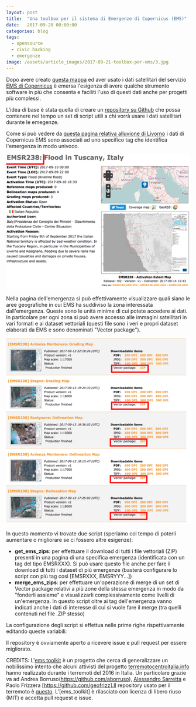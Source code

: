 ```yaml
---
layout: post
title:  "Una toolbox per il sistema di Emergenze di Copernicus (EMS)"
date:   2017-09-20 00:00:00
categories: blog
tags:
  - opensource
  - civic hacking
  - emergenze
image: /assets/article_images/2017-09-21-toolbox-per-ems/3.jpg
---
```


Dopo avere creato [questa mappa](https://iltempe.github.io/blog/2017/09/14/alluvione-di-livorno.html) ed aver usato i dati satellitari del servizio [EMS di Copernicus](http://emergency.copernicus.eu/mapping/) è emersa l'esigenza di avere qualche strumento software in più che consenta e faciliti l'uso di questi dati anche per progetti più complessi.

L'idea di base è stata quella di creare un [repository su Github](https://github.com/emergenzeHack/ems_toolkit) che possa contenere nel tempo un set di script utili a chi vorrà usare i dati satellitari durante le emegenze.

Come si può vedere da [questa pagina relativa alluvione di Livorno](http://emergency.copernicus.eu/mapping/list-of-components/EMSR238) i dati di Copernicus EMS sono associati ad uno specifico tag che identifica l'emergenza in modo univoco.

![il tag dell'emergenza](/assets/article_images/2017-09-21-toolbox-per-ems/1.png)

Nella pagina dell'emergenza si può effettivamente visualizzare quali siano le aree geografiche in cui EMS ha suddiviso la zona interessata dall'emergenza. Queste sono le unità minime di cui potete accedere ai dati. In particolare per ogni zona si può avere accesso alle immagini satellitari in vari formati e ai dataset vettoriali (questi file sono i veri e propri dataset elaborati da EMS e sono denominati "Vector package").

![i vector package di un'emergenza](/assets/article_images/2017-09-21-toolbox-per-ems/2.png)

In questo momento vi trovate due script (speriamo col tempo di poterli aumentare o migliorare se ci fossero altre esigenze):
- **get_ems_zips**: per effettuare il download di tutti i file vettoriali (ZIP) presenti in una pagina di una specifica emergenza (identificata con un tag del tipo EMSRXXX). Si può usare questo file anche per fare il download di tutti i dataset di più emergenze (basterà configurare lo script con più tag così [EMSRXXX, EMSRYYY...])
- **merge_ems_zips**: per effettuare un'operazione di merge di un set di Vector package relativi a più zone della stessa emergenza in modo da "fonderli assieme" e visualizzarli complessivamente come livelli di un'emergenza. In questo script oltre ai tag dell'emergenza vanno indicati anche i dati di interesse di cui si vuole fare il merge (tra quelli contenuti nel file .ZIP stesso)

La configurazione degli script si effettua nelle prime righe rispettivamente editando queste variabili:

<script src="https://gist.github.com/iltempe/cf0972c32876736a887180096c2eda93.js"></script>

Il repository è ovviamente aperto a ricevere issue e pull request per essere migliorato.

CREDITS: L'[ems toolkit]((https://github.com/emergenzeHack/ems_toolkit)) è un progetto che cerca di generalizzare un nobilissimo intento che alcuni attivisti del progetto [terremotocentroitalia.info](http://www.terremotocenotroitalia.info) hanno realizzato durante i terremoti del 2016 in Italia. Un particolare grazie va ad Andrea Borruso(https://github.com/aborruso), [Alessandro Sarretta](https://github.com/alesarrett) e Paolo Frizzera
[https://github.com/geofrizz].Il repository usato per il terremoto è [questo](https://github.com/emergenzeHack/terremotocentro_geodata/tree/gh-pages/CopernicusEMS). L'[ems_toolkit] è rilasciato con licenza di libero riuso (MIT) e accetta pull request e issue.

